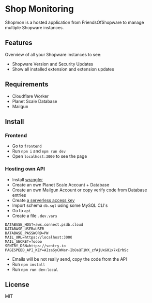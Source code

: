 # Shop Monitoring

Shopmon is a hosted application from FriendsOfShopware to manage multiple Shopware instances.

## Features

Overview of all your Shopware instances to see:

- Shopware Version and Security Updates
- Show all installed extension and extension updates

## Requirements

- Cloudflare Worker
- Planet Scale Database
- Mailgun

## Install

### Frontend

- Go to `frontend`
- Run  `npm i` and `npm run dev`
- Open `localhost:3000` to see the page

### Hosting own API

- Install [wrangler](https://developers.cloudflare.com/workers/wrangler/get-started/)
- Create an own Planet Scale Account + Database
- Create an own Mailgun Account or copy verify code from Database entries
- Create [a serverless access key](https://planetscale.com/blog/introducing-the-planetscale-serverless-driver-for-javascript)
- Import schema `db.sql` using some MySQL CLI's
- Go to `api`
- Create a file `.dev.vars`

```text
DATABASE_HOST=aws.connect.psdb.cloud
DATABASE_USER=USER
DATABASE_PASSWORD=PW
MAIL_URL=https://localhost:3000
MAIL_SECRET=foooo
SENTRY_DSN=https://sentry.io
PAGESPEED_API_KEY=AIzaSyCWNar-IbOaQT1WX_zfAjUxG01x7xErbSc
```
- Emails will be not really send, copy the code from the API
- Run `npm install`
- Run `npm run dev:local`


## License

MIT